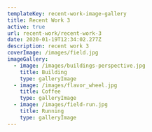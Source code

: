 ```yaml
---
templateKey: recent-work-image-gallery
title: Recent Work 3
active: true
url: recent-work/recent-work-3
date: 2020-01-19T12:34:02.277Z
description: recent work 3
coverImage: /images/field.jpg
imageGallery:
  - image: /images/buildings-perspective.jpg
    title: Building
    type: galleryImage
  - image: /images/flavor_wheel.jpg
    title: Coffee
    type: galleryImage
  - image: /images/field-run.jpg
    title: Running
    type: galleryImage
---
```


